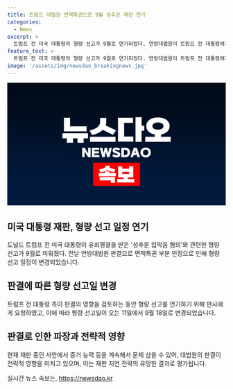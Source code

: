 ```yaml
---
title: 트럼프 대법원 면책특권으로 9월 성추문 재판 연기
categories:
  - News
excerpt: >
  트럼프 전 미국 대통령의 형량 선고가 9월로 연기되었다. 연방대법원이 트럼프 전 대통령에게 면책특권을 일부 인정한 후, 형량 선고일이 미뤄졌다. 트럼프 측은 성추문 입막음 혐의와 관련, 형량 선고 연기를 요청했고, 형량 선고일은 9월18일로 변경되었다. 트럼프 측은 재임 시절 증거물이면 면책특권을 주장하며 재판을 미루는 전략을 펼치고 있다. 뉴욕타임스는 이 형량 선고 연기로 인한 영향을 분석하며, 트럼프 전 대통령의 재판에 대한 파장을 예상하고 있다.
feature_text: >
  트럼프 전 미국 대통령의 형량 선고가 9월로 연기되었다. 연방대법원이 트럼프 전 대통령에게 면책특권을 일부 인정한 후, 형량 선고일이 미뤄졌다. 트럼프 측은 성추문 입막음 혐의와 관련, 형량 선고 연기를 요청했고, 형량 선고일은 9월18일로 변경되었다. 트럼프 측은 재임 시절 증거물이면 면책특권을 주장하며 재판을 미루는 전략을 펼치고 있다. 뉴욕타임스는 이 형량 선고 연기로 인한 영향을 분석하며, 트럼프 전 대통령의 재판에 대한 파장을 예상하고 있다.
image: '/assets/img/newsdao_breakingnews.jpg'
---
```


<p><img src="/assets/img/newsdao_breakingnews.jpg" alt="bookingtag 속보" /></p>

<h2 data-ke-size="size26">미국 대통령 재판, 형량 선고 일정 연기</h2>

<p data-ke-size="size16">도널드 트럼프 전 미국 대통령이 유죄평결을 받은 '성추문 입막음 혐의'와 관련한 형량 선고가 9월로 미뤄졌다. 전날 연방대법원 판결으로 면책특권 부분 인정으로 인해 형량 선고 일정이 변경되었습니다.</p>

<h2 data-ke-size="size26">판결에 따른 형량 선고일 변경</h2>

<p data-ke-size="size16">트럼프 전 대통령 측이 판결의 영향을 검토하는 동안 형량 선고를 연기하기 위해 판사에게 요청하였고, 이에 따라 형량 선고일이 오는 11일에서 9월 18일로 변경되었습니다.</p>

<h2 data-ke-size="size26">판결로 인한 파장과 전략적 영향</h2>

<p data-ke-size="size16">현재 재판 중인 사안에서 증거 능력 등을 계속해서 문제 삼을 수 있어, 대법원의 판결이 전략적 영향을 미치고 있으며, 이는 재판 지연 전략의 유망한 결과로 평가됩니다.</p>
실시간 뉴스 속보는, <a href="https://newsdao.kr" rel="dofollow">https://newsdao.kr</a>


